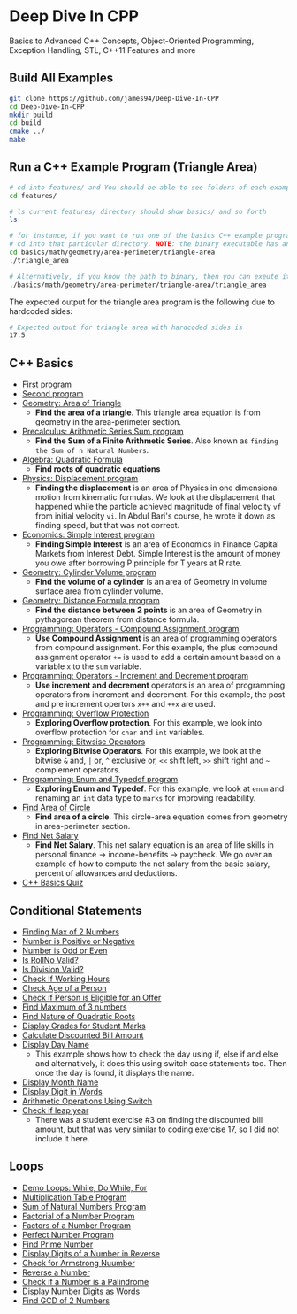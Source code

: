 # Deep Dive In CPP

Basics to Advanced C++ Concepts, Object-Oriented Programming, Exception Handling, STL, C++11 Features and more

## Build All Examples

~~~bash
git clone https://github.com/james94/Deep-Dive-In-CPP
cd Deep-Dive-In-CPP
mkdir build
cd build
cmake ../
make
~~~


## Run a C++ Example Program (Triangle Area)

~~~bash
# cd into features/ and You should be able to see folders of each example program
cd features/

# ls current features/ directory should show basics/ and so forth
ls

# for instance, if you want to run one of the basics C++ example programs, you can
# cd into that particular directory. NOTE: the binary executable has an "_" in it
cd basics/math/geometry/area-perimeter/triangle-area
./triangle_area

# Alternatively, if you know the path to binary, then you can exeute it from features/
./basics/math/geometry/area-perimeter/triangle-area/triangle_area
~~~

The expected output for the triangle area program is the following due to hardcoded sides:

~~~bash
# Expected output for triangle area with hardcoded sides is
17.5
~~~

## C++ Basics

- [First program](./features/basics/first/main.cpp)
- [Second program](./features/basics/second/main.cpp)
- [Geometry: Area of Triangle](./features/basics/math/geometry/area-perimeter/triangle-area/main.cpp)
    - **Find the area of a triangle**. This triangle area equation is from geometry in the area-perimeter section.
- [Precalculus: Arithmetic Series Sum program](./features/basics/math/precalculus/series/arithmetic-series-sum/main.cpp)
    - **Find the Sum of a Finite Arithmetic Series**. Also known as `finding the Sum of n Natural Numbers`.
- [Algebra: Quadratic Formula](./features/basics/math/algebra/quadratic-eqs-fun/quadratic-formula/main.cpp)
    - **Find roots of quadratic equations**
- [Physics: Displacement program](./features/basics/physics/one-dimensional-motion/kinematic-formulas/displacement/main.cpp)
    - **Finding the displacement** is an area of Physics in one dimensional motion from kinematic formulas. We look at the displacement that happened while the particle achieved magnitude of final velocity `vf` from initial velocity `vi`. In Abdul Bari's course, he wrote it down as finding speed, but that was not correct.
- [Economics: Simple Interest program](./features/finance-capital-markets/interest-debt/simple-interest/main.cpp)
    - **Finding Simple Interest** is an area of Economics in Finance Capital Markets from Interest Debt. Simple Interest is the amount of money you owe after borrowing P principle for T years at R rate.
- [Geometry: Cylinder Volume program](./features/basics/math/geometry/volume-surface-area/cylinder-volume/main.cpp)
    - **Find the volume of a cylinder** is an area of Geometry in volume surface area from cylinder volume.
- [Geometry: Distance Formula program](./features/basics/math/geometry/pythagorean-theorem/distance-formula/main.cpp)
    - **Find the distance between 2 points** is an area of Geometry in pythagorean theorem from distance formula.
- [Programming: Operators - Compound Assignment program](./features/basics/operators/compound-assignment/main.cpp)
    - **Use Compound Assignment** is an area of programming operators from compound assignment. For this example, the plus compound assignment operator `+=` is used to add a certain amount based on a variable `x` to the `sum` variable.
- [Programming: Operators - Increment and Decrement program](./features/basics/operators/inc-dec/main.cpp)
    - **Use increment and decrement** operators is an area of programming operators from increment and decrement. For this example, the post and pre increment opertors `x++` and `++x` are used.
- [Programming: Overflow Protection](./features/basics/overflow/main.cpp)
    - **Exploring Overflow protection**. For this example, we look into overflow protection for `char` and `int` variables.
- [Programming: Bitwsise Operators](./features/basics/bitwise-operators/main.cpp)
    - **Exploring Bitwise Operators**. For this example, we look at the bitwise `&` and, `|` or, `^` exclusive or, `<<` shift left, `>>` shift right and `~` complement operators.
- [Programming: Enum and Typedef program](./features/basics/enum-typedef/main.cpp)
    - **Exploring Enum and Typedef**. For this example, we look at `enum` and renaming an `int` data type to `marks` for improving readability.
- [Find Area of Circle](./features/basics/math/geometry/area-perimeter/circle-area/main.cpp)
    - **Find area of a circle**. This circle-area equation comes from geometry in area-perimeter section.
- [Find Net Salary](./features/basics/life-skills/personal-finance/income-benefits/paycheck/net-salary/main.cpp)
    - **Find Net Salary**. This net salary equation is an area of life skills in personal finance -> income-benefits -> paycheck. We go over an example of how to compute the net salary from the basic salary, percent of allowances and deductions.
- [C++ Basics Quiz](./features/basics/Quiz.md)

## Conditional Statements

- [Finding Max of 2 Numbers](./features/conditional-statements/max/main.cpp)
- [Number is Positive or Negative](./features/conditional-statements/sign/main.cpp)
- [Number is Odd or Even](./features/conditional-statements/odd-even/main.cpp)
- [Is RollNo Valid?](./features/conditional-statements/rollno-valid/main.cpp)
- [Is Division Valid?](./features/conditional-statements/division-valid/main.cpp)
- [Check If Working Hours](./features/conditional-statements/check-is-working/main.cpp)
- [Check Age of a Person](./features/conditional-statements/check-age/main.cpp)
- [Check if Person is Eligible for an Offer](./features/conditional-statements/eligible/main.cpp)
- [Find Maximum of 3 numbers](./features/conditional-statements/find-max-of-3-num/main.cpp)
- [Find Nature of Quadratic Roots](./features/conditional-statements/nature-quadratic-roots/main.cpp)
- [Display Grades for Student Marks](./features/conditional-statements/display-grade-marks/main.cpp)
- [Calculate Discounted Bill Amount](./features/conditional-statements/discount-bill/main.cpp)
- [Display Day Name](./features/conditional-statements/display-day-name/main.cpp)
    - This example shows how to check the day using if, else if and else and alternatively, it does this using switch case statements too. Then once the day is found, it displays the name.
- [Display Month Name](./features/conditional-statements/display-month-name/main.cpp)
- [Display Digit in Words](./features/conditional-statements/display/main.cpp)
- [Arithmetic Operations Using Switch](./features/conditional-statements/arithmetic-operations-menu/main.cpp)
- [Check if leap year](./features/conditional-statements/check-if-leap-year/main.cpp)
    - There was a student exercise #3 on finding the discounted bill amount, but that was very similar to coding exercise 17, so I did not include it here.

## Loops

- [Demo Loops: While, Do While, For](./features/loops/demo-loops/main.cpp)
- [Multiplication Table Program](./features/loops/multiplication-table/main.cpp)
- [Sum of Natural Numbers Program](./features/loops/sum-natural-numbers/main.cpp)
- [Factorial of a Number Program](./features/loops/factorial-of-number/main.cpp)
- [Factors of a Number Program](./features/loops/factors-of-number/main.cpp)
- [Perfect Number Program](./features/loops/perfect-number/main.cpp)
- [Find Prime Number](./features/loops/find-prime-number/main.cpp)
- [Display Digits of a Number in Reverse](./features/loops/display-digits-of-number-in-reverse/main.cpp)
- [Check for Armstrong Nuumber](./features/loops/armstrong-number/main.cpp)
- [Reverse a Number](./features/loops/reverse-a-number/main.cpp)
- [Check if a Number is a Palindrome](./features/loops/palindrome-number/main.cpp)
- [Display Number Digits as Words](./features/loops/display-number-digits-as-words/main.cpp)
- [Find GCD of 2 Numbers](./features/loops/find-gcd-of-2-numbers/main.cpp)